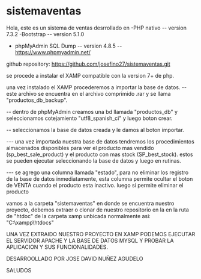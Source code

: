 # sistemaventas
Hola, este es un sistema de ventas desrrollado en 
-PHP nativo 
-- version 7.3.2
-Bootstrap
-- version 5.1.0

- phpMyAdmin SQL Dump
-- version 4.8.5
-- https://www.phpmyadmin.net/

github repository: https://github.com/josefino27/sistemaventas.git

se procede a instalar el XAMP compatible con la version 7+ de php.

una vez instalado el XAMP procederemos a importar la base de datos.
-- este archivo se encuentra en el archivo comprimido .rar y se llama "productos_db_backup".

-- dentro de phpMyAdmin creamos una bd llamada "productos_db" y seleccionamos cotejamiento "utf8_spanish_ci" y luego boton crear.

-- seleccionamos la base de datos creada y le damos al boton importar.

--- una vez importada nuestra base de datos tendremos los procedimientos almacenados disponibles para ver el producto mas vendido (sp_best_sale_product) y el producto con mas stock (SP_best_stock). estos se pueden ejecutar seleccionando la base de datos y luego en rutinas.

--- se agrego una columna llamada "estado", para no eliminar los registro de la base de datos inmediatamente, esta columna permite ocultar el boton de VENTA cuando el producto esta inactivo. luego si permite eliminar el producto

vamos a la carpeta "sistemaventas" en donde se encuentra nuestro proyecto, debemos extraer o clonar de nuestro repositorio en la en la ruta de "htdoc" de la carpeta xamp unbicada normalmente asi: "C:\xampp\htdocs"

UNA VEZ EXTRAIDO NUESTRO PROYECTO EN XAMP PODEMOS EJECUTAR EL SERVIDOR APACHE Y LA BASE DE DATOS MYSQL Y PROBAR LA APLICACION Y SUS FUNCIONALIDADES.

DESARROOLLADO POR JOSE DAVID NUÑEZ AGUDELO

SALUDOS
